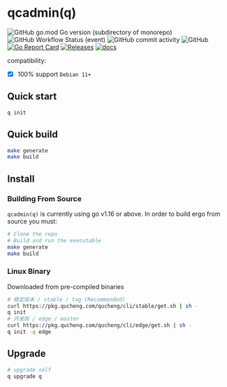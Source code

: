 # qcadmin(q)

![GitHub go.mod Go version (subdirectory of monorepo)](https://img.shields.io/github/go-mod/go-version/easysoft/qucheng_cli?filename=go.mod&style=flat-square)
![GitHub Workflow Status (event)](https://img.shields.io/github/workflow/status/easysoft/qucheng_cli/tag?style=flat-square)
![GitHub commit activity](https://img.shields.io/github/commit-activity/w/easysoft/qucheng_cli?style=flat-square)
![GitHub](https://img.shields.io/badge/license-ZPL%20%2B%20AGPL-blue)
[![Go Report Card](https://goreportcard.com/badge/github.com/easysoft/qucheng_cli)](https://goreportcard.com/report/github.com/easysoft/qucheng_cli)
[![Releases](https://img.shields.io/github/release-pre/easysoft/qucheng_cli.svg)](https://github.com/easysoft/qucheng_cli/releases)
[![docs](https://img.shields.io/badge/docs-done-green)](https://www.qucheng.com/)

compatibility:

- [x] 100% support `Debian 11+`

## Quick start

```bash
q init
```

## Quick build

```bash
make generate
make build
```

## Install

### Building From Source

`qcadmin(q)` is currently using go v1.16 or above. In order to build ergo from source you must:

```bash
# Clone the repo
# Build and run the executable
make generate
make build
```

### Linux Binary

Downloaded from pre-compiled binaries

```bash
# 稳定版本 / stable / tag (Recommended)
curl https://pkg.qucheng.com/qucheng/cli/stable/get.sh | sh -
q init
# 开发版 / edge / master
curl https://pkg.qucheng.com/qucheng/cli/edge/get.sh | sh -
q init -q edge
```

## Upgrade

```bash
# upgrade self
q upgrade q
```
